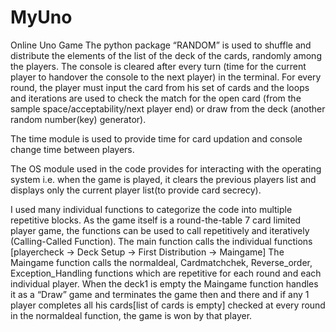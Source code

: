 # MyUno
Online Uno Game
The python package “RANDOM” is used to shuffle and distribute the elements of the list of the deck of the cards, randomly among the players. The console is cleared after every turn (time for the current player to handover the console to the next player) in the terminal. For every round, the player must input the card from his set of cards and the loops and iterations are used to check the match for the open card (from the sample space/acceptability/next player end) or draw from the deck (another random number(key) generator).

The time module is used to provide time for card updation and console change time between players.

The OS module used in the code provides for interacting with the operating system i.e. when the game is played, it clears the previous players list and displays only the current player list(to provide card secrecy).

I used many individual functions to categorize the code into multiple repetitive blocks. As the game itself is a round-the-table 7 card limited player game, the functions can be used to call repetitively and iteratively (Calling-Called Function).
The main function calls the individual functions [playercheck -> Deck Setup -> First Distribution -> Maingame]
The Maingame function calls the normaldeal, Cardmatchchek, Reverse_order, Exception_Handling functions which are repetitive for each round and each individual player.
When the deck1 is empty the Maingame function handles it as a “Draw” game and terminates the game then and there and if any 1 player completes all his cards[list of cards is empty] checked at every round in the normaldeal function, the game is won by that player.
